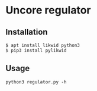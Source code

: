 # Uncore regulator
## Installation
~~~~
$ apt install likwid python3
$ pip3 install pylikwid
~~~~

## Usage
`python3 regulator.py -h`
